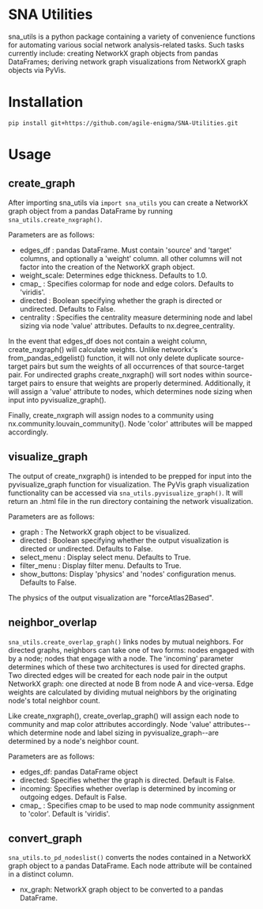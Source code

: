 # SNA Utilities

sna_utils is a python package containing a variety of convenience functions for automating various social
network analysis-related tasks. Such tasks currently include: creating NetworkX graph objects from pandas DataFrames; 
deriving network graph visualizations from NetworkX graph objects via PyVis.

# Installation

`pip install git+https://github.com/agile-enigma/SNA-Utilities.git`

# Usage
## create_graph
After importing sna_utils via `import sna_utils` you can create a NetworkX graph object from a pandas DataFrame
by running `sna_utils.create_nxgraph()`.

Parameters are as follows:

* edges_df    : pandas DataFrame. Must contain 'source' and 'target' columns, and optionally a 'weight' column.
all other columns will not factor into the creation of the NetworkX graph object.
* weight_scale: Determines edge thickness. Defaults to 1.0.
* cmap_       : Specifies colormap for node and edge colors. Defaults to 'viridis'. 
* directed    : Boolean specifying whether the graph is directed or undirected. Defaults to False.
* centrality  : Specifies the centrality measure determining node and label sizing via node 'value' attributes.
Defaults to nx.degree_centrality. 

In the event that edges_df does not contain a weight column, create_nxgraph() will calculate weights. Unlike
networkx's from_pandas_edgelist() function, it will not only delete duplicate source-target pairs but sum the 
weights of all occurrences of that source-target pair. For undirected graphs create_nxgraph() will sort nodes 
within source-target pairs to ensure that weights are properly determined. Additionally, it will assign a 'value'
attribute to nodes, which determines node sizing when input into pyvisualize_graph().

Finally, create_nxgraph will assign nodes to a community using nx.community.louvain_community(). 
Node 'color' attributes will be mapped accordingly.

## visualize_graph
The output of create_nxgraph() is intended to be prepped for input into the pyvisualize_graph function for visualization.
The PyVis graph visualization functionality can be accessed via `sna_utils.pyvisualize_graph()`. It will return
 an .html file in the run directory containing the network visualization. 

Parameters are as follows:

* graph       : The NetworkX graph object to be visualized.
* directed    : Boolean specifying whether the output visualization is directed or undirected. Defaults to False.
* select_menu : Display select menu. Defaults to True.
* filter_menu : Display filter menu. Defaults to True.
* show_buttons: Display 'physics' and 'nodes' configuration menus. Defaults to False.

The physics of the output visualization are "forceAtlas2Based".

## neighbor_overlap
`sna_utils.create_overlap_graph()` links nodes by mutual neighbors. For directed graphs, neighbors can 
take one of two forms: nodes engaged with by a node; nodes that engage with a node. The 'incoming' parameter
determines which of these two architectures is used for directed graphs. Two directed edges will be created for each 
node pair in the output NetworkX graph: one directed at node B from node A and vice-versa. Edge weights are calculated
by dividing mutual neighbors by the originating node's total neighbor count. 

Like create_nxgraph(), create_overlap_graph() will assign each node to community and map color attributes accordingly.
Node 'value' attributes--which determine node and label sizing in pyvisualize_graph--are determined by a node's neighbor count.

Parameters are as follows:

* edges_df: pandas DataFrame object
* directed: Specifies whether the graph is directed. Default is False.
* incoming: Specifies whether overlap is determined by incoming or outgoing edges. Default is False.
* cmap_   : Specifies cmap to be used to map node community assignment to 'color'. Default is 'viridis'.

## convert_graph
`sna_utils.to_pd_nodeslist()` converts the nodes contained in a NetworkX graph object to a pandas DataFrame. 
Each node attribute will be contained in a distinct column.

* nx_graph: NetworkX graph object to be converted to a pandas DataFrame.
